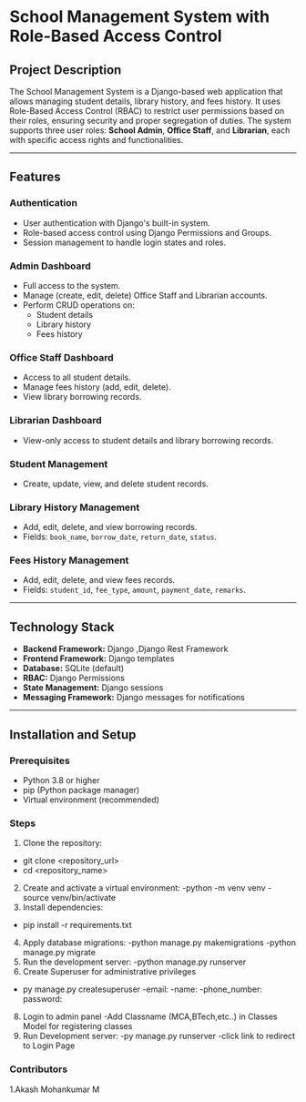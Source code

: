 # School Management System with Role-Based Access Control

## Project Description
The School Management System is a Django-based web application that allows managing student details, library history, and fees history. It uses Role-Based Access Control (RBAC) to restrict user permissions based on their roles, ensuring security and proper segregation of duties. The system supports three user roles: **School Admin**, **Office Staff**, and **Librarian**, each with specific access rights and functionalities.

---

## Features

### Authentication
- User authentication with Django's built-in system.
- Role-based access control using Django Permissions and Groups.
- Session management to handle login states and roles.

### Admin Dashboard
- Full access to the system.
- Manage (create, edit, delete) Office Staff and Librarian accounts.
- Perform CRUD operations on:
  - Student details
  - Library history
  - Fees history

### Office Staff Dashboard
- Access to all student details.
- Manage fees history (add, edit, delete).
- View library borrowing records.

### Librarian Dashboard
- View-only access to student details and library borrowing records.

### Student Management
- Create, update, view, and delete student records.

### Library History Management
- Add, edit, delete, and view borrowing records.
- Fields: `book_name`, `borrow_date`, `return_date`, `status`.

### Fees History Management
- Add, edit, delete, and view fees records.
- Fields: `student_id`, `fee_type`, `amount`, `payment_date`, `remarks`.

---

## Technology Stack
- **Backend Framework:** Django ,Django Rest Framework
- **Frontend Framework:** Django templates
- **Database:** SQLite (default)
- **RBAC:** Django Permissions
- **State Management:** Django sessions
- **Messaging Framework:** Django messages for notifications

---
## Installation and Setup

### Prerequisites
- Python 3.8 or higher
- pip (Python package manager)
- Virtual environment (recommended)

### Steps
1. Clone the repository:
  - git clone <repository_url>
  - cd <repository_name>
2. Create and activate a virtual environment:
  -python -m venv venv
  -source venv/bin/activate
3. Install dependencies:
  - pip install -r requirements.txt
4. Apply database migrations:
  -python manage.py makemigrations
  -python manage.py migrate
6. Run the development server:
  -python manage.py runserver
7. Create Superuser for administrative privileges
  - py manage.py createsuperuser
    -email:
    -name:
    -phone_number:
    password:
8. Login to admin panel
  -Add Classname (MCA,BTech,etc..) in Classes Model for registering classes
9. Run Development server:
  -py manage.py runserver
  -click link to redirect to Login Page



### Contributors
1.Akash Mohankumar M

